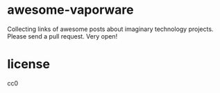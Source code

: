 # awesome-vaporware
Collecting links of awesome posts about imaginary technology projects. Please send a pull request. Very open!

# license
cc0
